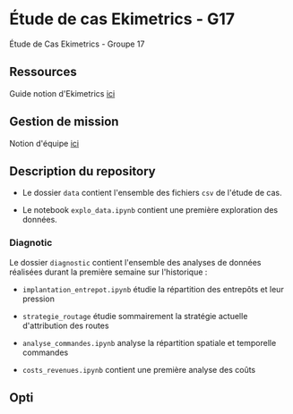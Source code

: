 # Étude de cas Ekimetrics - G17
Étude de Cas Ekimetrics - Groupe 17

## Ressources

Guide notion d'Ekimetrics [ici](https://nettle-search-8c3.notion.site/Guide-tude-de-cas-Ekimetrics-2021-f1bff84a4cbb45319f01a3fd603259ba)

## Gestion de mission

Notion d'équipe [ici](https://www.notion.so/Team-Home-cc51b06a9ffa4bd3aa2c595efe4be9c9)

## Description du repository

- Le dossier `data` contient l'ensemble des fichiers `csv` de l'étude de cas.

- Le notebook `explo_data.ipynb` contient une première exploration des données.

### Diagnotic

Le dossier `diagnostic` contient l'ensemble des analyses de données réalisées durant la première semaine sur l'historique :

- `implantation_entrepot.ipynb` étudie la répartition des entrepôts et leur pression

- `strategie_routage` étudie sommairement la stratégie actuelle d'attribution des routes

- `analyse_commandes.ipynb` analyse la répartition spatiale et temporelle commandes

- `costs_revenues.ipynb` contient une première analyse des coûts

## Opti

